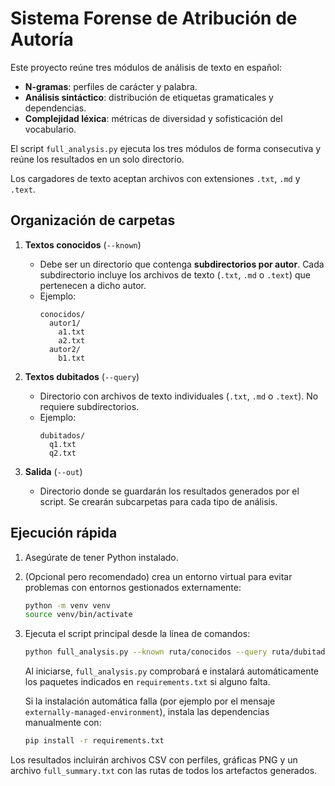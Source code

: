 # Sistema Forense de Atribución de Autoría

Este proyecto reúne tres módulos de análisis de texto en español:

- **N-gramas**: perfiles de carácter y palabra.
- **Análisis sintáctico**: distribución de etiquetas gramaticales y dependencias.
- **Complejidad léxica**: métricas de diversidad y sofisticación del vocabulario.

El script `full_analysis.py` ejecuta los tres módulos de forma consecutiva y reúne los resultados en un solo directorio.

Los cargadores de texto aceptan archivos con extensiones `.txt`, `.md` y `.text`.

## Organización de carpetas

1. **Textos conocidos** (`--known`)
   - Debe ser un directorio que contenga **subdirectorios por autor**. Cada subdirectorio incluye los archivos de texto (`.txt`, `.md` o `.text`) que pertenecen a dicho autor.
   - Ejemplo:
     ```
     conocidos/
       autor1/
         a1.txt
         a2.txt
       autor2/
         b1.txt
     ```

2. **Textos dubitados** (`--query`)
   - Directorio con archivos de texto individuales (`.txt`, `.md` o `.text`). No requiere subdirectorios.
   - Ejemplo:
     ```
     dubitados/
       q1.txt
       q2.txt
     ```

3. **Salida** (`--out`)
   - Directorio donde se guardarán los resultados generados por el script. Se crearán subcarpetas para cada tipo de análisis.

## Ejecución rápida

1. Asegúrate de tener Python instalado.
2. (Opcional pero recomendado) crea un entorno virtual para evitar problemas con
   entornos gestionados externamente:

   ```bash
   python -m venv venv
   source venv/bin/activate
   ```

3. Ejecuta el script principal desde la línea de comandos:

   ```bash
   python full_analysis.py --known ruta/conocidos --query ruta/dubitados --out salida
   ```

    Al iniciarse, `full_analysis.py` comprobará e instalará automáticamente los paquetes indicados en `requirements.txt` si alguno falta.

    Si la instalación automática falla (por ejemplo por el mensaje
    `externally-managed-environment`), instala las dependencias manualmente con:

    ```bash
    pip install -r requirements.txt
    ```

Los resultados incluirán archivos CSV con perfiles, gráficas PNG y un archivo `full_summary.txt` con las rutas de todos los artefactos generados.
